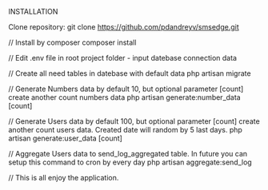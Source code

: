 INSTALLATION

Clone repository:
git clone https://github.com/pdandreyv/smsedge.git

// Install by composer
composer install

// Edit .env file in root project folder - input datebase connection data

// Create all need tables in datebase with default data
php artisan migrate

// Generate Numbers data by default 10, but optional parameter [count] create another count numbers data
php artisan generate:number_data [count]

// Generate Users data by default 100, but optional parameter [count] create another count users data. Created date will random by 5 last days.
php artisan generate:user_data [count]

// Aggregate Users data to send_log_aggregated table. In future you can setup this command to cron by every day
php artisan aggregate:send_log

// This is all enjoy the application.